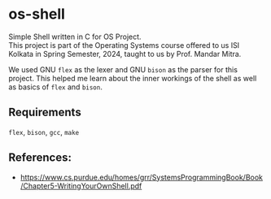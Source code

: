 # os-shell
Simple Shell written in C for OS Project.  
This project is part of the Operating Systems course offered to us ISI Kolkata in Spring Semester, 2024, taught to us by Prof. Mandar Mitra.

We used GNU `flex` as the lexer and GNU `bison` as the parser for this project. This helped me learn about the inner workings of the shell as well as basics of `flex` and `bison`.

## Requirements
`flex`, `bison`, `gcc`, `make`

## References:  
- https://www.cs.purdue.edu/homes/grr/SystemsProgrammingBook/Book/Chapter5-WritingYourOwnShell.pdf
